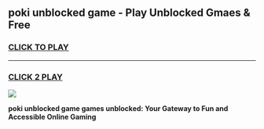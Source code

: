 
## poki unblocked game - Play Unblocked Gmaes & Free
<h3>
<a href="https://premium.freeplayer.one?title=poki_unblocked_game&ref=19F">CLICK TO PLAY</a></h3>
<hr>

<h3>
<a href="https://premium.freeplayer.one?title=poki_unblocked_game&ref=19F">CLICK 2 PLAY</a>
  
</h3>

<a href="https://premium.freeplayer.one?title=poki_unblocked_game&ref=19F/"><img src="https://clearcache.store/games.png"></a>


**poki unblocked game games unblocked: Your Gateway to Fun and Accessible Online Gaming**
